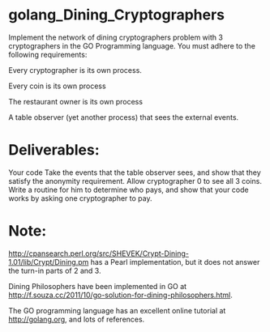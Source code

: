 # golang_Dining_Cryptographers

Implement the network of dining cryptographers problem with 3 cryptographers in the GO Programming language. You must adhere to the following requirements: 

Every cryptographer is its own process.

Every coin is its own process

The restaurant owner is its own process

A table observer (yet another process) that sees the external events.

# Deliverables:

Your code
Take the events that the table observer sees, and show that they satisfy the anonymity requirement.
Allow cryptographer 0 to see all 3 coins. Write a routine for him to determine who pays, and show that your code works by asking one cryptographer to pay.

# Note:

http://cpansearch.perl.org/src/SHEVEK/Crypt-Dining-1.01/lib/Crypt/Dining.pm has a Pearl implementation, but it does not answer the turn-in parts of 2 and 3.

Dining Philosophers have been implemented in GO at http://f.souza.cc/2011/10/go-solution-for-dining-philosophers.html.

The GO programming language has an excellent online tutorial at http://golang.org, and lots of references.
